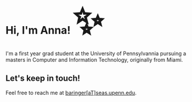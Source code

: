 # Hi, I'm Anna! <span style='font-size:100px;'>&#10024;</span>

I'm a first year grad student at the University of Pennsylvannia pursuing a masters in Computer and Information Technology, originally from Miami. 

## Let's keep in touch!
Feel free to reach me at  [baringer[aT]seas.upenn.edu](mailto:baringer@seas.upenn.du). 
